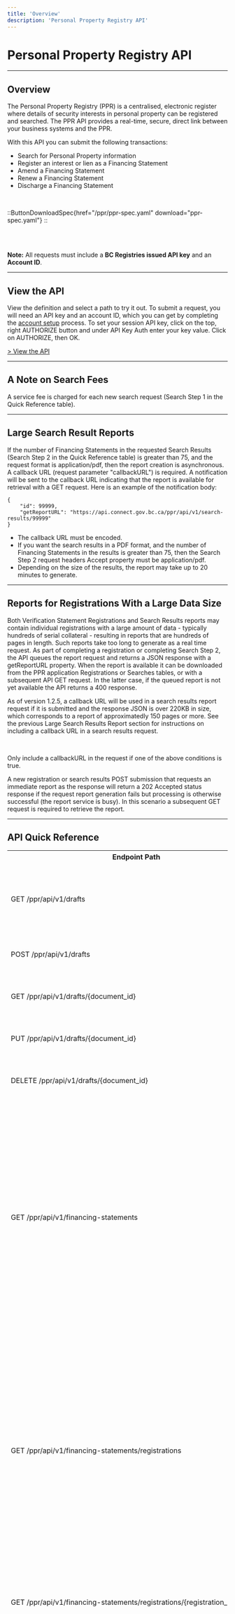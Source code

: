 ```yaml
---
title: 'Overview'
description: 'Personal Property Registry API'
---
```


# Personal Property Registry API

---

## Overview

The Personal Property Registry (PPR) is a centralised, electronic register where details of security interests in personal property can be registered and searched. The PPR API provides a real-time, secure, direct link between your business systems and the PPR.

With this API you can submit the following transactions:

- Search for Personal Property information
- Register an interest or lien as a Financing Statement
- Amend a Financing Statement
- Renew a Financing Statement
- Discharge a Financing Statement

<br>

::ButtonDownloadSpec{href="/ppr/ppr-spec.yaml" download="ppr-spec.yaml"}
::

<br>
<br>

**Note:** All requests must include a **BC Registries issued API key** and an **Account ID**.

---

## View the API

View the definition and select a path to try it out. To submit a request, you will need an API key and an account ID, which you can get by completing the [account setup](/products/get-started/account-setup) process. To set your session API key, click on the top, right AUTHORIZE button and under API Key Auth enter your key value. Click on AUTHORIZE, then OK.

<a href="/en-CA/oas/ppr" target="_blank">> View the API</a>

---

## A Note on Search Fees

A service fee is charged for each new search request (Search Step 1 in the Quick Reference table).

---

## Large Search Result Reports

If the number of Financing Statements in the requested Search Results (Search Step 2 in the
Quick Reference table) is greater than 75, and the request format is application/pdf, then
the report creation is asynchronous. A callback URL (request parameter "callbackURL") is required.
A notification will be sent to the callback URL indicating that the report is available for retrieval with a
GET request. Here is an example of the notification body:

    {
    	"id": 99999,
    	"getReportURL": "https://api.connect.gov.bc.ca/ppr/api/v1/search-results/99999"
    }

- The callback URL must be encoded.
- If you want the search results in a PDF format, and the number of Financing Statements in the results is greater than 75, then the Search Step 2 request headers Accept property must be application/pdf.
- Depending on the size of the results, the report may take up to 20 minutes to generate.

---

## Reports for Registrations With a Large Data Size

Both Verification Statement Registrations and Search Results reports may contain individual registrations 
with a large amount of data - typically hundreds of serial collateral - resulting in reports that 
are hundreds of pages in length. Such reports take too long to generate as a real time request. As part of completing a 
registration or completing Search Step 2, the API queues the report request and returns a JSON response with a getReportURL property.
When the report is available it can be downloaded from the PPR application Registrations or Searches tables,
or with a subsequent API GET request. In the latter case, if the queued report is not yet available the API returns a 400 response.

As of version 1.2.5, a callback URL will be used in a search results report request if it is submitted and the response JSON is 
over 220KB in size, which corresponds to a report of approximatedly 150 pages or more. See the previous Large Search Results 
Report section for instructions on including a callback URL in a search results request.

</br>
<p>Only include a callbackURL in the request if one of the above conditions is true.</p>
<p>A new registration or search results POST submission that requests an immediate report as the response will return a 202 Accepted status response if
the request report generation fails but processing is otherwise successful (the report service is busy).
In this scenario a subsequent GET request is required to retrieve the report.</p>


---

## API Quick Reference

<table>
  <tr>
    <th>Endpoint Path</th>
    <th>Description</th>
  </tr>
  <tr>
    <td>GET /ppr/api/v1/drafts</td>
    <td>
      Get a list of existing drafts for your account. Use the optional
      "type" query parameter to filter by draft type. If no parameter is
      included in the request all existing drafts are returned in the set of
      results.
    </td>
  </tr>
  <tr>
    <td>POST /ppr/api/v1/drafts</td>
    <td>
      Create a new draft of a Financing Statement or an Amendment/Court Order
      Statement.
    </td>
  </tr>
  <tr>
    <td>GET /ppr/api/v1/drafts/{document_id}</td>
    <td>
      Retrieve an existing draft of the Financing Statement or Amendment/Court Order
      Statement that matches the document ID.
    </td>
  </tr>
  <tr>
    <td>PUT /ppr/api/v1/drafts/{document_id}</td>
    <td>
      Update an existing draft of a Financing Statement or Amendment/Court Order
      Statement.
    </td>
  </tr>
  <tr>
    <td>DELETE /ppr/api/v1/drafts/{document_id}</td>
    <td>
      Delete an existing draft of the Financing Statement or Amendment/Court Order
      Statement that matches the document ID.
    </td>
  </tr>
  <tr>
    <td>GET /ppr/api/v1/financing-statements</td>
    <td>
        Retrieve a list of Financing Statements created by the account ID 
        submitting the request. As part of the search criteria, include a 
        debtor name as request query parameters. BC Registries may apply 
        restrictions still to be determined on what is included in the results. 
        The startDateTime, endDateTime, and registrationType parameters may be 
        used to refine the results. There is a limit on the number of items 
        returned in the results (to be determined). The list of summary 
        information includes the following properties:
        <ul>
            <li>baseRegistrationNumber</li>
            <li>registrationType</li>
            <li>createDateTime</li>
        </ul>
    </td>
  </tr>
  <tr>
    <td>GET /ppr/api/v1/financing-statements/registrations</td>
    <td>
      <p>Retrieve a list of all Financing Statement registrations either created or added 
      by the account ID submitting the request, sorted by most recent first.</p>
      <p>If no Financing Statements exist for the account and empty array is returned.</p>
      <p>Financing Statements that have expired or been discharged more than 30 days prior to 
      the submission of the request, and registrations associated with such historical 
      Financing Statements, are excluded from the results.</p>
      <p>Use the Add or Delete Account Registrations endpoints to add or remove registrations 
      created with another account.</p>
   </td>
  </tr>
  <tr>
    <td>GET /ppr/api/v1/financing-statements/registrations/{registration_num}</td>
    <td>
      Used by the PPR application to review summary information about a Financing Statement 
      created by another account before adding it to the account list of registrations.
    </td>
  </tr>
  <tr>
    <td>POST /ppr/api/v1/financing-statements/registrations/{registration_num}</td>
    <td>
      <p>Created for use by the PPR Application. Use this endpoint to add a Financing 
      Statement created by another account to the List account Registrations results.</p>
      <p>Attempting to add a duplicate registration number returns a 409 Conflict status.</p>
      <p>Attempting to add registration number with restricted access returns a 403 
      Forbidden status.</p>
      <p>A registration number which does not exist, has expired, or has been discharged 
      returns a 404 Not Found status.</p>
    </td>
  </tr>
  <tr>
    <td>DELETE /ppr/api/v1/financing-statements/registrations/{registration_num}</td>
    <td>
      Remove a previously added Financing Statement registration created by another account 
      from the list of registrations associated with the user account.
    </td>
  </tr>
  <tr>
    <td>POST /ppr/api/v1/financing-statements</td>
    <td>Create (register) a new Financing Statement.</td>
  </tr>
  <tr>
    <td>GET /ppr/api/v1/financing-statements/{registration_num}</td>
    <td>
        Retrieve by registration number a Financing Statement. The  account 
        ID used to submit the request must match the account ID used to create 
        the Financing Statement identified by the registration number.
    </td>
  </tr>
  <tr>
    <td>POST /ppr/api/v1/financing-statements/{registration_num}/amendments</td>
    <td>
      Register a Financing Statement amendment or court order change as an
      Amendment Statement to add or delete:
      <ul>
        <li>Secured parties</li>
        <li>Debtors</li>
        <li>Vehicles</li>
        <li>General collateral</li>
      </ul>
    </td>
  </tr>
  <tr>
    <td>GET /ppr/api/v1/financing-statements/{registration_num}/amendments/{amendment_registration_num}</td>
    <td>
      <p>Retrieve by amendment registration number an Amendment Statement. The account ID used to 
      submit the request must match the account ID used to create the Amendment Statement 
      identified by the amendment registration number. The Amendment registration must 
      be a change to the Financing Statement identified by the registration_num path parameter.</p>  
    </td>
  </tr>
  <tr>
    <td>GET /ppr/api/v1/financing-statements/{registration_num}/changes/{change_registration_num}</td>
    <td>
      <p>Retrieve by change registration number a Change Statement. The account ID used to 
      submit the request must match the account ID used to create the Change Statement 
      identified by the change registration number. The Change registration must be a 
      change to the Financing Statement identified by the registration_num path parameter.</p>
    </td>
  </tr>
  <tr>
    <td>GET /ppr/api/v1/financing-statements/{registration_num}/debtorNames</td>
    <td>
      <p>Retrieve by registration number a list of all debtor names associated with a 
         Financing Statement. The  account ID used to submit the request must match 
         the account ID used to create the Financing Statement identified by the 
         registration number. All existing debtor names are included in the response, 
         including those for removed debtors. The list of names is sorted by the order 
         they were submitted.
       <p>
       <p>Background: this endpoint is used by the PPR application to help the user 
       identify a debtor for an amendment, change, discharge, or renewal registration. 
       This extra piece of information helps prevent mistakes creating  registrations 
       on the wrong Financing Statement.</p>
   </td>
  </tr>
  <tr>
    <td>POST /ppr/api/v1/financing-statements/{registration_num}/discharges</td>
    <td>
      Discharge a Financing Statement to remove a lien or encumbrance. Once 
      discharged, a Financing Statement becomes historical and will not show 
      up in search results.
    </td>
  </tr>
  <tr>
    <td>GET /ppr/api/v1/financing-statements/{registration_num}/discharges/{discharge_registration_num}</td>
    <td>
      <p>Retrieve by discharge registration number a Discharge Statement. The account 
      ID used to submit the request must match the account ID used to create the Discharge 
      Statement identified by the discharge registration number. The Discharge registration 
      must be a change to the Financing Statement identified by the registration_num path 
      parameter.</p>
    </td>
  </tr>
  <tr>
    <td>POST /ppr/api/v1/financing-statements/{registration_num}/renewals</td>
    <td>
      <p>Renew a Financing Statement by extending the expiry date. Court order information 
         is required and should only be included when submitting a renewal for a Repairer's 
         Lien (RL) registration type. The Court Order Date must be between the base 
         registration creation date and the request date. Specify lifeYears or lifeInfinite 
         for all registration types except RL. Registrations with an infinite life cannot 
         be renewed.
      </p>
      <p>A Debtor name is required as an additional check on the Financing Statement 
         registration number.
      </p>
    </td>
  </tr>
  <tr>
    <td>GET /ppr/api/v1/financing-statements/{registration_num}/renewals/{renewal_registration_num}</td>
    <td>
      <p>Retrieve by renewal registration number a Renewal Statement. The account ID used to 
      submit the request must match the account ID used to create the Renewal Statement 
      identified by the renewal registration number. The Renewal registration must be a 
      change to the Financing Statement identified by the registration_num path parameter.</p>
    </td>
  </tr>
  <tr>
    <td>GET /ppr/api/v1/party-codes/{code}</td>
    <td>
      Find the name and address details by client code for a previously created re-usable
      Registering Party or Secured Party.
    </td>
  </tr>
  <tr>
    <td>GET /ppr/api/v1/party-codes/accounts</td>
    <td>
      Intended only to be used by the PPR application. Look up Secured Party codes associated 
      with a user when creating or changing a Crown Charge Financing Statement registration. 
      For Crown Charge registrations, the Secured Party must be a code selected from a restricted 
      set. The response is an empty array if no matches are found.
    </td>
  </tr>
  <tr>
    <td>GET /ppr/api/v1/party-codes/head-offices/{nameOrCode}</td>
    <td>
      <p>Use this endpoint to look up a party code for a registration Secured Party. You can 
      then provide a party code instead of a name and address when submitting registration 
      requests. This endpoint finds the party code, name and address details of all the 
      branches that belong to a head office. Search either by business name or by head 
      office code. A party code is a concatenation of head office and branch codes. 
      A head office code may be between 0 (or 0000) and 9999.</p>
      <p>If the nameOrCode path parameter value is three or more characters long and all 
      digits, the query is by code; otherwise it is by head office business name.</p>
      <p>The response is an empty array if no matches are found.</p>
    </td>
  </tr>
  <tr>
    <td>POST /ppr/api/v1/searches</td>
    <td>
      <p>Search Step 1</p>
      Executes a new search query as the first of two steps in the search process. 
      The results are a summary list of one or more matches that after review 
      can be filtered as the second step in the search process. The second step 
      returns Financing Statement details. The optional startDateTime and 
      endDateTime may be used to narrow the search. If the search returns no 
      results, the HTTP response code is 422. A service fee is charged for each 
      new search query. The six types of searches are:
        <ul>
            <li>REGISTRATION_NUMBER - Search by Financing Statement, Amendment Statement, or Change Statement Registration Number (exact match)</li>
            <li>MHR_NUMBER - Search by Manufactured Home Registration Number (exact match)</li>
            <li>BUSINESS_DEBTOR - Search by business debtor name</li>
            <li>INDIVIDUAL_DEBTOR - Search by individual debtor name</li>
            <li>SERIAL_NUMBER - Search by vehicle collateral serial number</li>
            <li>AIRCRAFT_DOT - Search by aircraft airframe DOT number for aircraft registered in Canada</li>
        </ul> 
        "SIMILAR" matches are sorted in acending order chronologically be Financing Statement createDateTime.
        BC Registries may impose an upper limit on the total number of results returned (TBD). The response includes 
        <ul>
            <li>returnedResultsSize - the number of results returned.</li>
            <li>totalResultsSize - the number of matches found in the Registry.</li>
            <li>maxResultsSize - the Registry upper limit on number of results returned.</li>
        </ul> 
        If totalResultsSize is greater than returnedResultsSize then you need to
        refine your search criteria such as with start and end timestamps to 
        include the omitted matches.    
    </td>
  </tr>
  <tr>
    <td>PUT /ppr/api/v1/searches/{searchId}</td>
    <td>
      This operation is intended for BCRS application internal use only. It supports 
      application search step 1 autosave of the search selection prior to the execution 
      of search step 2. The added searchSummaryInformation "selected" property indicates 
      if a query result is to be included in the search step 2 details. Note that this 
      operation is a complete replacement of the search step 1 results. The response 
      echoes back the request body..
    </td>
  </tr>
  <tr>
    <td>POST /ppr/api/v1/search-results/{searchId}</td>
    <td>
      <p>Search Step 2</p>
      As the second step in the search two-step process, choose from the summary information 
      returned in the first step which Financing Statements to retrieve detailed information 
      about. Only matchType and baseRegistrationNumber need to be provided to select a Financing 
      Statement. The detail information includes all Change Statement, Amendment Statement, 
      Renewal, and Discharge Statement information in chronological order. Exact match Financing 
      Statements are automatically included in the results. If the request similar match "selected" property 
      is either absent or set to true the associated Financing Statement is included in the 
      response.
    </td>
  </tr>
  <tr>
    <td>GET /ppr/api/v1/search-results/{searchId}</td>
    <td>
        After a search has completed, this operation may be used to retrieve the 
        search detail information identified by the searchId path parameter.
    </td>
  </tr>
  <tr>
    <td>GET /ppr/api/v1/search-history</td>
    <td>
        Retrieve a list of previous searches performed by the account ID submitting the 
        request. The list items include the search criteria and summary results (search 
        step 1 responses). The default sort order is by search timestamp starting with the 
        most recent. The results size may be limited by number of items or by number of 
        days in the past (for example, within the last 7 days).     
    </td>
  </tr>
</table>

---

## Date and Date Time Formats

All date-time property values are stored in the system as UTC timestamps. The API contains no date
formatted properties: all dates (expiry, surrender, debtor birth, and court order) are formatted as date-time.
All API responses represent date-time values in the UTC timezone.

<table>
  <tr>
    <th>Type</th>
    <th>Format</th>
    <th>Examples</th>
  </tr>
  <tr>
    <td>date-time</td>
    <td>YYYY-MM-DDThh:mm:ss[Z|+|-hh:mm]. Either +hh:mm or -hh:mm (the time zone offset) or Z must be supplied. Default Z for Pacific time zone value.</td>
    <td>
      <p>2021-01-14T21:08:32Z<p>
      <p>2021-02-16T07:59:59+00:00</p>
    </td>
  </tr>
</table>

---

## API Version History
Use the GET /ppr/api/v1/meta/info request to obtain the current version of the API. Internal minor fixes and software version updates are not included in the table.

<table>
  <tr>
    <th>Date</th>
    <th>Version</th>
    <th>Description</th>
  </tr>
  <tr>
    <td>2020-08-28</td>
    <td>1.0.0</td>
    <td>Initial version</td>
  </tr>
  <tr>
    <td>2021-03-30</td>
    <td>1.0.0</td>
    <td>Updates from implementation.</td>
  </tr>
  <tr>
    <td>2021-03-30</td>
    <td>1.0.0</td>
    <td>Change Date data type to DateTime for expiryDate, surrenderDate, debtor birthDate, and court order orderDate</td>
  </tr>
  <tr>
    <td>2021-03-30</td>
    <td>1.0.0</td>
    <td><p>Search add endpoint to get account search history:</p> 
        <p>1. Add GET /ppr/api/v1/search-history</p>
        <p>2. Update schema searchQueryResults: add exactResultsSize and selectedResultsSize.</p>
    </td>
  </tr>
  <tr>
    <td>2021-03-30</td>
    <td>1.0.0</td>
    <td><p>Search update search results detail:</p> 
        <p>1. Replace PUT /ppr/api/v1/searches/{searchId} with POST /ppr/api/v1/search-results/{searchId}.</p>
        <p>2. Add support to format response data as a PDF: allow request header Accept=application/pdf.</p>
        <p>3. Update response to include summary information with schema searchDetailResults.</p>
        <p>4. Update financingStatementWithChanges schema: add matchType property.</p>
        <p>5. Add GET /ppr/api/v1/searches/{searchId} to fetch previous search detail results (for a limited time).</p>
    </td>
  </tr>
  <tr>
    <td>2021-03-30</td>
    <td>1.0.0</td>
    <td><p>Search change POST /ppr/api/v1/searches no results response:</p> 
        <p>Change the HTTP status response code to 201 (success) when no matches are found for the search criteria. The response does not include any results and totalResultsSize is 0.</p>
    </td>
  </tr>
  <tr>
    <td>2021-03-30</td>
    <td>1.0.0</td>
    <td><p>Search add endpoint to support UI autosave of search selection:</p> 
        <p>1. Update PUT /ppr/api/v1/searches/{searchId}</p>
        <p>2. Update searchSummaryInformation schema: add "selected" property.</p>        
    </td>
  </tr>
  <tr>
    <td>2021-03-30</td>
    <td>1.0.0</td>
    <td><p>Update Financing Statement schema: add registrationDescription, registrationAct, statusType, dischargeDateTime, courtOrderInformation.</p>
    </td>
  </tr>
  <tr>
    <td>2021-03-30</td>
    <td>1.0.0</td>
    <td><p>Update Renewal Statement schema: add lifeYears.</p>
    </td>
  </tr>
  <tr>
    <td>2021-03-30</td>
    <td>1.0.0</td>
    <td><p>Add GET, PATCH /ppr/api/v1/user-profile for maintaining user UI preferences.</p>
    </td>
  </tr>
  <tr>
    <td>2021-04-09</td>
    <td>1.0.0</td>
    <td><p>API Specification updates from search implementation.</p></td>
  </tr>
  <tr>
    <td>2021-05-13</td>
    <td>1.0.0</td>
    <td>
      <p>Add GET /ppr/api/v1/party-codes/head-offices/{nameOrCode}</p>
      <p>Update examples.</p>
    </td>
  </tr>
  <tr>
    <td>2021-07-09</td>
    <td>1.0.0</td>
    <td><p>Update search registration types add TA TG TM</p>
      <p>Update GET account financing statement list.</p>
      <p>New GET individual registration JSON and PDF:</p>
      <p>GET /ppr/api/v1/financing-statements/{registration_num}/amendments/{amendment_registration_num}</p>
      <p>GET /ppr/api/v1/financing-statements/{registration_num}/changes/{change_registration_num}</p>
      <p>GET /ppr/api/v1/financing-statements/{registration_num}/discharges/{discharge_registration_num}</p>
      <p>GET /ppr/api/v1/financing-statements/{registration_num}/renewals/{renewal_registration_num}</p>
      <p>New GET account registrations list. /ppr/api/v1/financing-statements/registrations</p>
      <p>Update examples.</p></td>
  </tr>
  <tr>
    <td>2021-08-20</td>
    <td>1.0.0</td>
    <td><p>Add GET /api/v1/financing-statements/{registration_num}/debtorNames.</p>
      <p>Replace baseDebtor and baseDebtorName with debtorName.</p>
      <p>Add financingStatement.otherTypeDescription.</p></td>
  </tr>
  <tr>
    <td>2021-09-24</td>
    <td>1.0.0</td>
    <td><p>Add POST /ppr/api/v1/financing-statements/registrations/{registration_num}</p>
      <p>Add DELETE /ppr/api/v1/financing-statements/registrations/{registration_num}</p>
      <p>Add GET /ppr/api/v1/party-codes/accounts</p>
      <p>Update change registration responses to return a verification statement.</p>      
    </td>
  </tr>
  <tr>
    <td>2021-10-12</td>
    <td>1.0.0</td>
    <td>
      <p>Add GET /ppr/api/v1/financing-statements/registrations/{registration_num}</p>
      <p>Remove create Change Registration, create and maintain a draft of a Change Registration.</p>
    </td>
  </tr>
  <tr>
    <td>2021-10-22</td>
    <td>1.0.0</td>
    <td>
      <p>Add registrationsTable and miscellaneousPreferences to the UserProfile schema 
         (expand PPR UI user preference settings).</p>
    </td>
  </tr>
  <tr>
    <td>2021-11-02</td>
    <td>1.0.0</td>
    <td>
      <p>Add authorizationReceived to financingStatement, amendmentStatement, 
         dischargeStatement, and renewalStatement schemas.</p>
    </td>
  </tr>
  <tr>
    <td>2021-11-29</td>
    <td>1.0.0</td>
    <td>
      <p>Remove 4000 character limit on single general collateral description.</p>
      <p>Update vehicle collateral, general collateral and party descriptions.</p> 
      <p>Remove general and vehicle collateral schema anyOf, allOf required conditions to 
         resolve a gateway specification rendering issue.</p>
      <p>Add callbackURL request parameter to the /ppr/api/v1/search-results/{searchId} endpoint.</p>
    </td>
  </tr>
  <tr>
    <td>2021-12-31</td>
    <td>1.0.0</td>
    <td>
      <p>Remove upper limit of 1000 on search results.</p>
      <p>Adjust individual and business debtor search algorithms.</p> 
      <p>Fix search result report requests not working with partial selection data.</p>
    </td>
  </tr>
  <tr>
    <td>2022-01-17</td>
    <td>1.0.0</td>
    <td>
      <p>Specification updates to renewalStatement and searchQuery schema descriptions.</p>
      <p>Fix Infinite Renewal report error.</p>
      <p>Allow secured party, debtor names with single quotation marks, commas.</p>
      <p>Change debtor business name search minimum length to 2 characters.</p> 
      <p>Correct/change search result report Amendment Registration badges/labels: ADDED, AMENDED, DELETED, NAME CHANGED, ADDRESS CHANGED.</p>
      <p>Correct Amendment Registration conditional former name values.</p>
      <p>Correct Financing Statement consolidated view of amended general collateral: only include descriptionAdd and descriptionDelete together when adding 1 item and deleting 1 item.</p>
    </td>
  </tr>
  <tr>
    <td>2022-01-19</td>
    <td>1.0.0</td>
    <td>
      <p>Specification updates to the vehicleCollateral schema definition: remove EV; do not allow AP with new registrations.</p>
    </td>
  </tr>
  <tr>
    <td>2022-02-22</td>
    <td>1.0.0 Patch</td>
    <td>
      <p>Handle search result reports with few results but a large data size (large number of serial collateral).
      Generate the report as part of Search Step 2, return an ACCEPTED response, retrieve the report with  a subsequent GET.
      </p>
    </td>
  </tr>
  <tr>
    <td>2022-03-10</td>
    <td>1.0.0 Patch</td>
    <td>
      <p>
        Add query parameters to GET /ppr/api/v1/financing-statements/registrations to filter results.
        Filter by clientReferenceId, registrationNumber, or startDateTime and endDateTime.
        Use to check the status of specific account registrations.
      </p>
    </td>
  </tr>
  <tr>
    <td>2022-07-14</td>
    <td>1.0.0 Patch</td>
    <td>
      <p>Add crown charge registrations type TO (TOBACCO TAX ACT) and SV (SPECULATION AND VACANCY TAX ACT).</p>
    </td>
  </tr>
  <tr>
    <td>2023-01-05</td>
    <td>1.0.9 Patch</td>
    <td>
      <p>Re-organize large search result report with more than 700 registrations into sub-reports to improve performance.</p>
    </td>
  </tr>
  <tr>
    <td>2023-03-23</td>
    <td>1.1.2 Patch</td>
    <td>
      <p>Add three transition related properties to the financingStatement model.
      Transition registrations are active registrations which were re-registered in the electronic registry.
      If the financing statement is for one of these registrations, three additional properties are conditionally included in a response: transitionDescription, transitionDate, and transitionNumber..</p>
    </td>
  </tr>
  <tr>
    <td>2024-06-15</td>
    <td>1.2.5 Patch</td>
    <td>
      <p>Accept callback URLs for search result report requests where the number of results is small but the JSON data size is large (over 220KB).</p>
      <p>
          Add support for the Securities Act Commision new registration type SE - SECURITIES ORDER OR PROCEEDINGS NOTICE. Creating, amending, 
          and discharging this registration type is restricted to the Securities Act Commission account ID. The following updates were made for 
          this new registration type, which may be included in search results: 
          <ul>
             <li>Add 4 registration types SE, A1 (AMENDMENT - NOTICE ADDED), A2 (AMENDMENT - NOTICE REMOVED), A3 (AMENDMENT - NOTICE AMENDED).</li>
             <li>Add models securitiesActNotice and securitiesActOrder.</li>
             <li>Add securitiesActNotices to the financingStatement model.</li>
             <li>Add deleteSecuritiesActNotices and addSecuritiesActNotices to the amendmentStatement model.</li>
          </ul>
      </p>
      <p>API specification updated.</p>
    </td>
  </tr>
  <tr>
    <td>2025-02-21</td>
    <td>1.3.2</td>
    <td>
      <p>Improve POST registration and search result responses where a report is requested and a report is not immediately available because of a report service error.
         Return a distinct 202 status in this scenario instead of a 200/201. API specification updated. </p>
      <p>Improve internal report generation retries when the report service returns a 502 or 503 status.</p>
    </td>
  </tr>
  <tr>
    <td>2025-05-13</td>
    <td>1.3.6</td>
    <td>
      <p>Add new registration type Commercial Lien (CL) which replaces the Repairer's Lien (RL) registration type. This update takes effect when the Commercial Liens Act become law (published by BC Registries).</p>
      <p>Stop capturing secured party and debtor email addresses on new registrations. Do not include debtor or secured party existing email addresses in API JSON responses.</p>
    </td>
  </tr>
</table>

---

## Additional Resources

- Refer to the <a href="https://www2.gov.bc.ca/" target="_blank">BC Gov site</a> to answer any PPR business rule related questions including <a href="https://www2.gov.bc.ca/gov/content/employment-business/business/managing-a-business/permits-licences/businesses-incorporated-companies/forms-corporate-registry" target="_blank">Fees</a>.
- Download a <a href="ppr/apigw-ppr-demo.postman_collection.json.zip" download="apigw-ppr-demo-postman.json" target="_blank">Demo Postman collection</a> to view at least one example of each API path. Provide your own API key and account Id to submit requests and view the responses.
- Download a <a href="ppr/ppr-api-glosssary.pdf" download="PPR-Glossary-of-Terms.pdf" target="_blank">Glossary of Terms</a>
- View the <a href="ppr/ppr-api-property-lengths.pdf" target="_blank">API specification property lengths</a> by model/schema name. _Note that the definitions are not final_.

---

## Page History

Updates of note to this page are recorded here.

<table>
  <tr>
    <th>Date</th>
    <th>Description</th>
  </tr>
  <tr>
    <td>2020-11-09</td>
    <td>Update Postman collection.</td>
  </tr>
  <tr>
    <td>2021-04-09</td>
    <td>Update Postman collection.</td>
  </tr>
  <tr>
    <td>2021-11-05</td>
    <td>Update Postman collection.</td>
  </tr>
  <tr>
    <td>2021-12-31</td>
    <td>
      <p>Update API specification property lengths.</p>
      <p>Add Large Search Reports section.</p>
    </td>
  </tr>
  <tr>
    <td>2022-03-10</td>
    <td>
      <p>Add section Reports for Registrations With a Large Data Size.</p>
    </td>
  </tr>
  <tr>
    <td>2022-05-02</td>
    <td>
      <p>Update API specification vehicleCollateral model/schema description regarding required properties.</p>
    </td>
  </tr>
  <tr>
    <td>2024-06-15</td>
    <td>
      <p>Update section Reports for Registrations With a Large Data Size to add callback URL information.</p>
    </td>
  </tr>
  <tr>
    <td>2025-02-21</td>
    <td>
      <p>Added note on 202 Accepted conditional response when a POST request for a report response does not return a report.</p>
      <p>Added API Version History text</p>
    </td>
  </tr>
</table>
